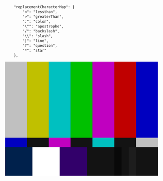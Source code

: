 ```
    "replacementCharacterMap": {
        "<": "lessthan",
        ">": "greaterThan",
        ":": "colon",
        "\"": "apostrophe",
        "/": "backslash",
        "\\": "slash", 
        "|": "line",
        "?": "question",
        "*": "star"
    },
```

![imageTitle_<>-":\|?*_endOfImageTitle.png?=imagePostfix_<>-":\|?*_endOfImagePostfix](<./imageTitle___-_______endOfImageTitle.png_=imagePos>)
